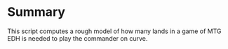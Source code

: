 # Summary
This script computes a rough model of how many lands in a game of MTG EDH is needed to play the commander on curve.
